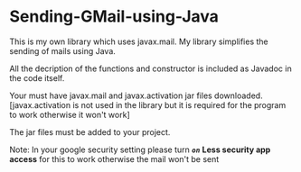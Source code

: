 # Sending-GMail-using-Java
This is my own library which uses javax.mail. My library simplifies the sending of mails using Java.

All the decription of the functions and constructor is included as Javadoc in the code itself.

Your must have javax.mail and javax.activation jar files downloaded. [javax.activation is not used in the library but it is required for the program to work otherwise it won't work]

The jar files must be added to your project.

Note:
  In your google security setting please turn ***```on```*** **Less security app access** for this to work otherwise the mail won't be sent

